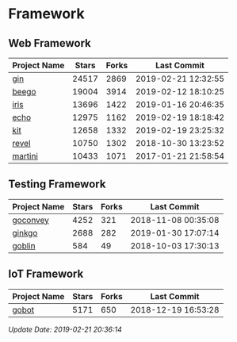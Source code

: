 # Framework

## Web Framework

| Project Name | Stars | Forks | Last Commit |
| ------------ | ----- | ----- | ----------- |
| [gin](https://github.com/gin-gonic/gin) | 24517 | 2869 | 2019-02-21 12:32:55 |
| [beego](https://github.com/astaxie/beego) | 19004 | 3914 | 2019-02-12 18:10:25 |
| [iris](https://github.com/kataras/iris) | 13696 | 1422 | 2019-01-16 20:46:35 |
| [echo](https://github.com/labstack/echo) | 12975 | 1162 | 2019-02-19 18:18:42 |
| [kit](https://github.com/go-kit/kit) | 12658 | 1332 | 2019-02-19 23:25:32 |
| [revel](https://github.com/revel/revel) | 10750 | 1302 | 2018-10-30 13:23:52 |
| [martini](https://github.com/go-martini/martini) | 10433 | 1071 | 2017-01-21 21:58:54 |

## Testing Framework

| Project Name | Stars | Forks | Last Commit |
| ------------ | ----- | ----- | ----------- |
| [goconvey](https://github.com/smartystreets/goconvey) | 4252 | 321 | 2018-11-08 00:35:08 |
| [ginkgo](https://github.com/onsi/ginkgo) | 2688 | 282 | 2019-01-30 17:07:14 |
| [goblin](https://github.com/franela/goblin) | 584 | 49 | 2018-10-03 17:30:13 |

## IoT Framework

| Project Name | Stars | Forks | Last Commit |
| ------------ | ----- | ----- | ----------- |
| [gobot](https://github.com/hybridgroup/gobot) | 5171 | 650 | 2018-12-19 16:53:28 |

*Update Date: 2019-02-21 20:36:14*